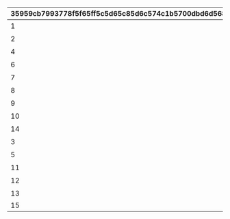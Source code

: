 |35959cb7993778f5f65ff5c5d65c85d6c574c1b5700dbd6d56868a3e1e7029e2|cce513f5319f5c5465d68d3f5ec44701488b73215e9ce86adedfcadc9cd6ff3d|64fe196ad0b2278fce2ff215fc16a687cb84d1b86511540584286dfcb86e5978|22f3b7521393c2da93e05a31b3d61999f52ce612f68a639e93471243be0c16cc|30227ee8888fbcbe20147c082009a674034b2245533ee1df8ef5343820677cce|916de1b2dac7f6edcde9105923e607896c25b62644b8bc5da02c8b9c94b568b8|cd734a349d36d15ed53fc4b5c2895689f89f45570b7c62fee9b51eb29960d266|8e6ece917b25cf25c3447f6987005a76a36c1aac8ed77eac0a743497d7d8029d|f0fd472ac1aacd0e5e724093d6686efc7e56a99fc6dce7bc6fdb9eea1494a508|1b6e853a7742e76e5a53ffdb38a858d53a85adfc4abab876cd5eef60fa373a82|
| --- | --- | --- | --- | --- | --- | --- | --- | --- | --- |
|1|10062103|0|0|0|0|10062|0|7001|ウヅキとリンのメモリー|
|2|10062107|0|0|0|0|10062|0|7002|ニュージェネレーションズのメモリー|
|4|10062107|0|0|0|0|10062|0|7003|ウヅキとミオのメモリー|
|6|10062111|0|0|0|0|10062|0|7004|美食殿のメモリー|
|7|10062111|0|0|0|0|10062|0|7005|リンとミオのメモリー|
|8|10062111|0|0|0|0|10062|0|7006|ニュージェネレーションズのメモリー|
|9|10062115|0|0|0|0|10062|0|7007|ニュージェネレーションズと美食殿のメモリー|
|10|10062115|0|0|0|0|10062|0|7008|美食殿のメモリー|
|14|10063111|0|0|0|0|10063|0|7009|ニュージェネレーションズと美食殿のメモリー|
|3|10062107|0|0|0|0|10062|0|7102|ニュージェネレーションズのメモリー|
|5|10062107|0|0|0|0|10062|0|7103|美食殿のメモリー|
|11|10062115|0|0|0|0|10062|0|7104|ニュージェネレーションズと美食殿のメモリー|
|12|10063111|0|0|0|0|10063|0|7105|ニュージェネレーションズと美食殿のメモリー|
|13|10063111|0|0|0|0|10063|0|7106|ニュージェネレーションズと美食殿のメモリー|
|15|10062103|1|2405|1|7|10062|0|7201||